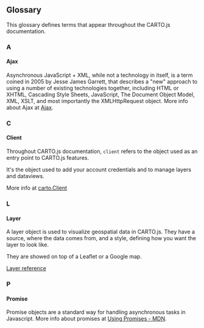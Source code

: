 ## Glossary

This glossary defines terms that appear throughout the CARTO.js documentation.

### A

#### Ajax

Asynchronous JavaScript + XML, while not a technology in itself, is a term coined in 2005 by Jesse James Garrett, that describes a "new" approach to using a number of existing technologies together, including HTML or XHTML, Cascading Style Sheets, JavaScript, The Document Object Model, XML, XSLT, and most importantly the XMLHttpRequest object. More info about Ajax at [Ajax](https://developer.mozilla.org/en-US/docs/Web/Guide/AJAX).

### C

#### Client

Throughout CARTO.js documentation, `client` refers to the object used as an entry point to CARTO.js features.

It's the object used to add your account credentials and to manage layers and dataviews.

More info at [carto.Client]({{site.cartojs_docs}}/reference/#cartoclient)

### L

#### Layer

A layer object is used to visualize geospatial data in CARTO.js. They have a source, where the data comes from, and a style, defining how you want the layer to look like.

They are showed on top of a Leaflet or a Google map. 

[Layer reference]({{site.cartojs_docs}}/reference/#cartolayerlayer)

### P

#### Promise

Promise objects are a standard way for handling asynchronous tasks in Javascript. More info about promises at [Using Promises - MDN](https://developer.mozilla.org/en-US/docs/Web/JavaScript/Guide/Using_promises).
